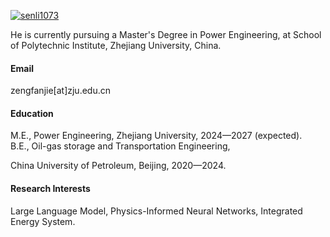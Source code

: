 

[![senli1073](https://img.shields.io/badge/senli1073-github-blue?logo=github)](https://github.com/senli1073)

He is currently pursuing a Master's Degree in Power Engineering, at School of Polytechnic Institute, Zhejiang University, China.

#### Email
zengfanjie[at]zju.edu.cn

#### Education
M.E., Power Engineering, Zhejiang University, 2024—2027 (expected).\
B.E., Oil-gas storage and Transportation Engineering, 

China University of Petroleum, Beijing, 2020—2024.

#### Research Interests
Large Language Model, Physics-Informed Neural Networks, Integrated Energy System.

